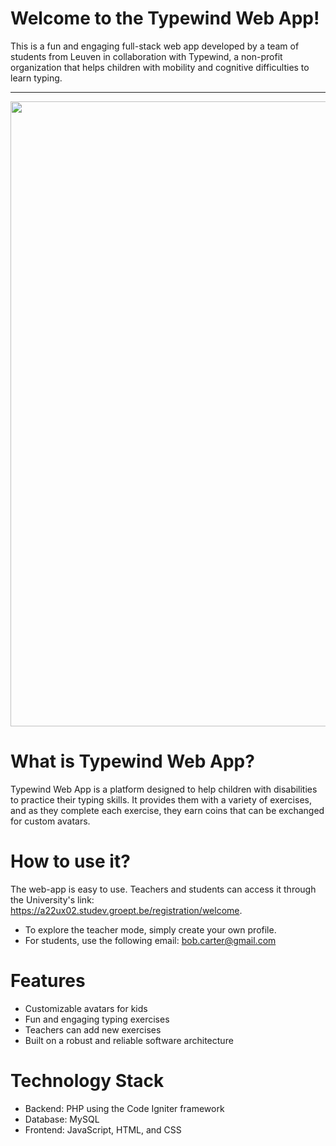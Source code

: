 # Welcome to the Typewind Web App!

This is a fun and engaging full-stack web app developed by a team of students from Leuven in collaboration with Typewind, a non-profit organization that helps children with mobility and cognitive difficulties to learn typing.

------------------------------
 <p align="center">
    <img src="https://user-images.githubusercontent.com/73936019/234072681-a400633f-0111-4ec7-afe5-3a1ed48ef9e8.png" width="1000" >

</p> 


# What is Typewind Web App?

Typewind Web App is a platform designed to help children with disabilities to practice their typing skills. It provides them with a variety of exercises, and as they complete each exercise, they earn coins that can be exchanged for custom avatars.

# How to use it?

The web-app is easy to use. Teachers and students can access it through the University's link: https://a22ux02.studev.groept.be/registration/welcome.

* To explore the teacher mode, simply create your own profile.
* For students, use the following email: bob.carter@gmail.com

# Features

* Customizable avatars for kids
* Fun and engaging typing exercises
* Teachers can add new exercises
* Built on a robust and reliable software architecture

# Technology Stack

* Backend: PHP using the Code Igniter framework
* Database: MySQL
* Frontend: JavaScript, HTML, and CSS

